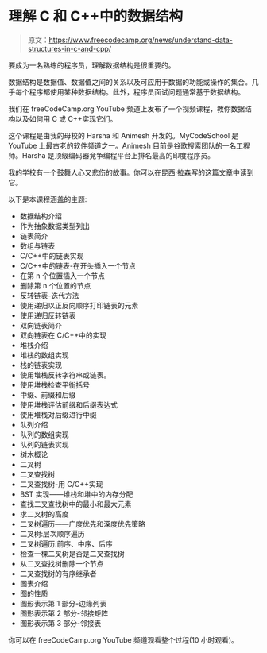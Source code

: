 # 理解 C 和 C++中的数据结构

> 原文：<https://www.freecodecamp.org/news/understand-data-structures-in-c-and-cpp/>

要成为一名熟练的程序员，理解数据结构是很重要的。

数据结构是数据值、数据值之间的关系以及可应用于数据的功能或操作的集合。几乎每个程序都使用某种数据结构。此外，程序员面试问题通常基于数据结构。

我们在 freeCodeCamp.org YouTube 频道上发布了一个视频课程，教你数据结构以及如何用 C 或 C++实现它们。

这个课程是由我的母校的 Harsha 和 Animesh 开发的。MyCodeSchool 是 YouTube 上最古老的软件频道之一。Animesh 目前是谷歌搜索团队的一名工程师。Harsha 是顶级编码器竞争编程平台上排名最高的印度程序员。

我的学校有一个鼓舞人心又悲伤的故事。你可以在昆西·拉森写的这篇文章中读到它。

以下是本课程涵盖的主题:

*   数据结构介绍
*   作为抽象数据类型列出
*   链表简介
*   数组与链表
*   C/C++中的链表实现
*   C/C++中的链表-在开头插入一个节点
*   在第 n 个位置插入一个节点
*   删除第 n 个位置的节点
*   反转链表-迭代方法
*   使用递归以正反向顺序打印链表的元素
*   使用递归反转链表
*   双向链表简介
*   双向链表在 C/C++中的实现
*   堆栈介绍
*   堆栈的数组实现
*   栈的链表实现
*   使用堆栈反转字符串或链表。
*   使用堆栈检查平衡括号
*   中缀、前缀和后缀
*   使用堆栈评估前缀和后缀表达式
*   使用堆栈对后缀进行中缀
*   队列介绍
*   队列的数组实现
*   队列的链表实现
*   树木概论
*   二叉树
*   二叉查找树
*   二叉查找树-用 C/C++实现
*   BST 实现——堆栈和堆中的内存分配
*   查找二叉查找树中的最小和最大元素
*   求二叉树的高度
*   二叉树遍历——广度优先和深度优先策略
*   二叉树:层次顺序遍历
*   二叉树遍历:前序、中序、后序
*   检查一棵二叉树是否是二叉查找树
*   从二叉查找树删除一个节点
*   二叉查找树的有序继承者
*   图表介绍
*   图的性质
*   图形表示第 1 部分-边缘列表
*   图形表示第 2 部分-邻接矩阵
*   图形表示第 3 部分-邻接表

你可以在 freeCodeCamp.org YouTube 频道观看整个过程(10 小时观看)。